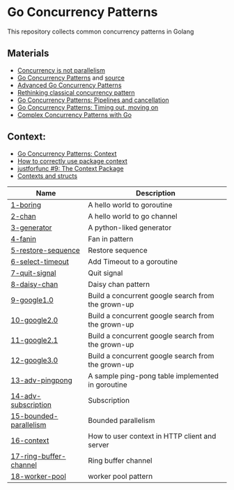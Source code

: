 # Go Concurrency Patterns

This repository collects common concurrency patterns in Golang

## Materials

- [Concurrency is not parallelism](https://blog.golang.org/waza-talk)
- [Go Concurrency Patterns](https://talks.golang.org/2012/concurrency.slide#1)
  and [source](https://talks.golang.org/2012/concurrency/support/)
- [Advanced Go Concurrency Patterns](https://talks.golang.org/2013/advconc.slide)
- [Rethinking classical concurrency pattern](https://www.youtube.com/watch?v=5zXAHh5tJqQ)
- [Go Concurrency Patterns: Pipelines and cancellation](https://blog.golang.org/pipelines)
- [Go Concurrency Patterns: Timing out, moving on](https://blog.golang.org/concurrency-timeouts)
- [Complex Concurrency Patterns with Go](https://www.youtube.com/watch?v=2HOO5gIgyMg)

## Context:

- [Go Concurrency Patterns: Context](https://blog.golang.org/context)
- [How to correctly use package context](https://www.youtube.com/watch?v=-_B5uQ4UGi0)
- [justforfunc #9: The Context Package](https://www.youtube.com/watch?v=LSzR0VEraWw)
- [Contexts and structs](https://blog.golang.org/context-and-structs)

| Name                                                      | Description                                        |
| --------------------------------------------------------- | -------------------------------------------------- |
| [1-boring](/1-boring/main.go)                             | A hello world to goroutine                         |
| [2-chan](/2-chan/main.go)                                 | A hello world to go channel                        |
| [3-generator](/3-generator/main.go)                       | A python-liked generator                           |
| [4-fanin](/4-fanin/main.go)                               | Fan in pattern                                     |
| [5-restore-sequence](/5-restore-sequence/main.go)         | Restore sequence                                   |
| [6-select-timeout](/6-select-timeout/main.go)             | Add Timeout to a goroutine                         |
| [7-quit-signal](/7-quit-signal/main.go)                   | Quit signal                                        |
| [8-daisy-chan](/8-daisy-chan/main.go)                     | Daisy chan pattern                                 |
| [9-google1.0](/9-google1.0/main.go)                       | Build a concurrent google search from the grown-up |
| [10-google2.0](/10-google2.0/main.go)                     | Build a concurrent google search from the grown-up |
| [11-google2.1](/11-google2.1/main.go)                     | Build a concurrent google search from the grown-up |
| [12-google3.0](/12-google3.0/main.go)                     | Build a concurrent google search from the grown-up |
| [13-adv-pingpong](/13-adv-pingpong/main.go)               | A sample ping-pong table implemented in goroutine  |
| [14-adv-subscription](/14-adv-subscription/main.go)       | Subscription                                       |
| [15-bounded-parallelism](/15-bounded-parallelism/main.go) | Bounded parallelism                                |
| [16-context](/16-context/main.go)                         | How to user context in HTTP client and server      |
| [17-ring-buffer-channel](/17-ring-buffer-channel/main.go) | Ring buffer channel                                |
| [18-worker-pool](/18-worker-pool/main.go)                 | worker pool pattern                                |
